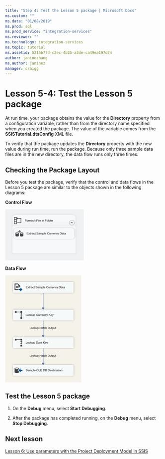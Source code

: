 ```yaml
---
title: "Step 4: Test the Lesson 5 package | Microsoft Docs"
ms.custom: ""
ms.date: "01/08/2019"
ms.prod: sql
ms.prod_service: "integration-services"
ms.reviewer: ""
ms.technology: integration-services
ms.topic: tutorial
ms.assetid: 5215b77d-c2ec-4b25-a3de-ca49ea197d74
author: janinezhang
ms.author: janinez
manager: craigg
---
```

# Lesson 5-4: Test the Lesson 5 package

At run time, your package obtains the value for the **Directory** property from a configuration variable, rather than from the directory name specified when you created the package. The value of the variable comes from the **SSISTutorial.dtsConfig** XML file.  
  
To verify that the package updates the **Directory** property with the new value during run time, run the package. Because only three sample data files are in the new directory, the data flow runs only three times.  
  
## Checking the Package Layout  
Before you test the package, verify that the control and data flows in the Lesson 5 package are similar to the objects shown in the following diagrams:  
  
**Control Flow**  
  
![Control flow in package](../integration-services/media/task4lesson2control.gif "Control flow in package")  
  
**Data Flow**  
  
![Data flow in package](../integration-services/media/task9lesson1data.gif "Data flow in package")  
  
## Test the Lesson 5 package  
  
1.  On the **Debug** menu, select **Start Debugging**.  
  
2.  After the package has completed running, on the **Debug** menu, select **Stop Debugging**.  
  
## Next lesson  
[Lesson 6: Use parameters with the Project Deployment Model in SSIS](../integration-services/lesson-6-using-parameters-with-the-project-deployment-model-in-ssis.md)  
  
  
  
